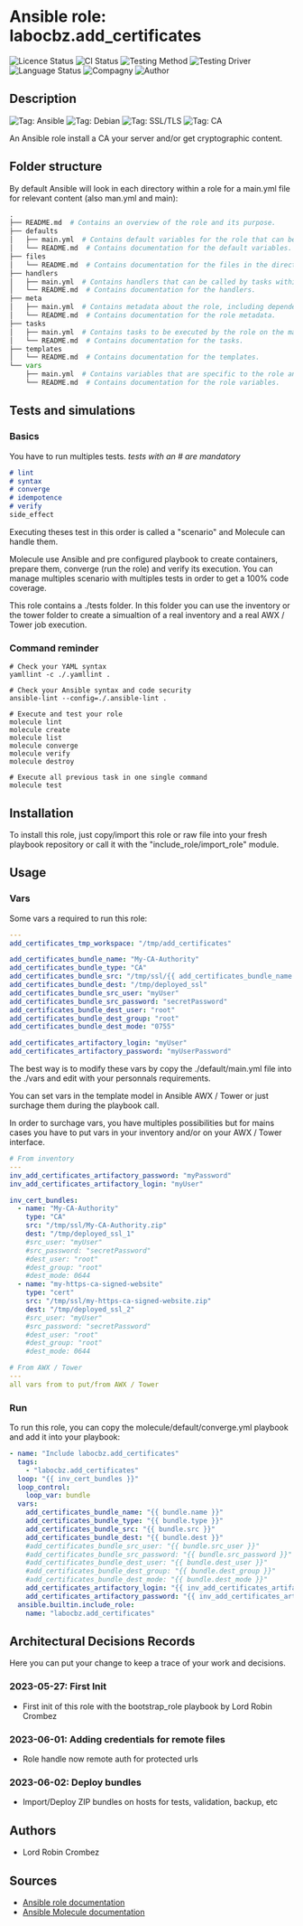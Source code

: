 # Ansible role: labocbz.add_certificates

![Licence Status](https://img.shields.io/badge/licence-MIT-brightgreen)
![CI Status](https://img.shields.io/badge/CI-success-brightgreen)
![Testing Method](https://img.shields.io/badge/Testing%20Method-Ansible%20Molecule-blueviolet)
![Testing Driver](https://img.shields.io/badge/Testing%20Driver-docker-blueviolet)
![Language Status](https://img.shields.io/badge/language-Ansible-red)
![Compagny](https://img.shields.io/badge/Compagny-Labo--CBZ-blue)
![Author](https://img.shields.io/badge/Author-Lord%20Robin%20Crombez-blue)

## Description

![Tag: Ansible](https://img.shields.io/badge/Tech-Ansible-orange)
![Tag: Debian](https://img.shields.io/badge/Tech-Debian-orange)
![Tag: SSL/TLS](https://img.shields.io/badge/Tech-SSL%2FTLS-orange)
![Tag: CA](https://img.shields.io/badge/Tech-CA-orange)

An Ansible role install a CA your server and/or get cryptographic content.

## Folder structure

By default Ansible will look in each directory within a role for a main.yml file for relevant content (also man.yml and main):

```PYTHON
.
├── README.md  # Contains an overview of the role and its purpose.
├── defaults
│   ├── main.yml  # Contains default variables for the role that can be overridden by users.
│   └── README.md  # Contains documentation for the default variables.
├── files
│   └── README.md  # Contains documentation for the files in the directory.
├── handlers
│   ├── main.yml  # Contains handlers that can be called by tasks within the role.
│   └── README.md  # Contains documentation for the handlers.
├── meta
│   ├── main.yml  # Contains metadata about the role, including dependencies and supported platforms.
│   └── README.md  # Contains documentation for the role metadata.
├── tasks
│   ├── main.yml  # Contains tasks to be executed by the role on the managed nodes.
│   └── README.md  # Contains documentation for the tasks.
├── templates
│   └── README.md  # Contains documentation for the templates.
└── vars
    ├── main.yml  # Contains variables that are specific to the role and are not meant to be overridden.
    └── README.md  # Contains documentation for the role variables.
```

## Tests and simulations

### Basics

You have to run multiples tests. *tests with an # are mandatory*

```MARKDOWN
# lint
# syntax
# converge
# idempotence
# verify
side_effect
```

Executing theses test in this order is called a "scenario" and Molecule can handle them.

Molecule use Ansible and pre configured playbook to create containers, prepare them, converge (run the role) and verify its execution.
You can manage multiples scenario with multiples tests in order to get a 100% code coverage.

This role contains a ./tests folder. In this folder you can use the inventory or the tower folder to create a simualtion of a real inventory and a real AWX / Tower job execution.

### Command reminder

```SHELL
# Check your YAML syntax
yamllint -c ./.yamllint .

# Check your Ansible syntax and code security
ansible-lint --config=./.ansible-lint .

# Execute and test your role
molecule lint
molecule create
molecule list
molecule converge
molecule verify
molecule destroy

# Execute all previous task in one single command
molecule test
```

## Installation

To install this role, just copy/import this role or raw file into your fresh playbook repository or call it with the "include_role/import_role" module.

## Usage

### Vars

Some vars a required to run this role:

```YAML
---
add_certificates_tmp_workspace: "/tmp/add_certificates"

add_certificates_bundle_name: "My-CA-Authority"
add_certificates_bundle_type: "CA"
add_certificates_bundle_src: "/tmp/ssl/{{ add_certificates_bundle_name }}.zip"
add_certificates_bundle_dest: "/tmp/deployed_ssl"
add_certificates_bundle_src_user: "myUser"
add_certificates_bundle_src_password: "secretPassword"
add_certificates_bundle_dest_user: "root"
add_certificates_bundle_dest_group: "root"
add_certificates_bundle_dest_mode: "0755"

add_certificates_artifactory_login: "myUser"
add_certificates_artifactory_password: "myUserPassword"
```

The best way is to modify these vars by copy the ./default/main.yml file into the ./vars and edit with your personnals requirements.

You can set vars in the template model in Ansible AWX / Tower or just surchage them during the playbook call.

In order to surchage vars, you have multiples possibilities but for mains cases you have to put vars in your inventory and/or on your AWX / Tower interface.

```YAML
# From inventory
---
inv_add_certificates_artifactory_password: "myPassword"
inv_add_certificates_artifactory_login: "myUser"

inv_cert_bundles:
  - name: "My-CA-Authority"
    type: "CA"
    src: "/tmp/ssl/My-CA-Authority.zip"
    dest: "/tmp/deployed_ssl_1"
    #src_user: "myUser"
    #src_password: "secretPassword"
    #dest_user: "root"
    #dest_group: "root"
    #dest_mode: 0644
  - name: "my-https-ca-signed-website"
    type: "cert"
    src: "/tmp/ssl/my-https-ca-signed-website.zip"
    dest: "/tmp/deployed_ssl_2"
    #src_user: "myUser"
    #src_password: "secretPassword"
    #dest_user: "root"
    #dest_group: "root"
    #dest_mode: 0644

```

```YAML
# From AWX / Tower
---
all vars from to put/from AWX / Tower
```

### Run

To run this role, you can copy the molecule/default/converge.yml playbook and add it into your playbook:

```YAML
- name: "Include labocbz.add_certificates"
  tags:
    - "labocbz.add_certificates"
  loop: "{{ inv_cert_bundles }}"
  loop_control:
    loop_var: bundle
  vars:
    add_certificates_bundle_name: "{{ bundle.name }}"
    add_certificates_bundle_type: "{{ bundle.type }}"
    add_certificates_bundle_src: "{{ bundle.src }}"
    add_certificates_bundle_dest: "{{ bundle.dest }}"
    #add_certificates_bundle_src_user: "{{ bundle.src_user }}"
    #add_certificates_bundle_src_password: "{{ bundle.src_password }}"
    #add_certificates_bundle_dest_user: "{{ bundle.dest_user }}"
    #add_certificates_bundle_dest_group: "{{ bundle.dest_group }}"
    #add_certificates_bundle_dest_mode: "{{ bundle.dest_mode }}"
    add_certificates_artifactory_login: "{{ inv_add_certificates_artifactory_login }}"
    add_certificates_artifactory_password: "{{ inv_add_certificates_artifactory_password }}"
  ansible.builtin.include_role:
    name: "labocbz.add_certificates"
```

## Architectural Decisions Records

Here you can put your change to keep a trace of your work and decisions.

### 2023-05-27: First Init

* First init of this role with the bootstrap_role playbook by Lord Robin Crombez

### 2023-06-01: Adding credentials for remote files

* Role handle now remote auth for protected urls

### 2023-06-02: Deploy bundles

* Import/Deploy ZIP bundles on hosts for tests, validation, backup, etc

## Authors

* Lord Robin Crombez

## Sources

* [Ansible role documentation](https://docs.ansible.com/ansible/latest/playbook_guide/playbooks_reuse_roles.html)
* [Ansible Molecule documentation](https://molecule.readthedocs.io/)
